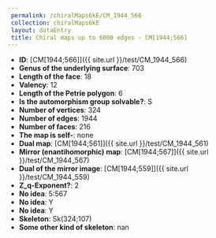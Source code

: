 ```yaml
--- 
 permalink: /chiralMaps6kE/CM_1944_566 
 collection: chiralMaps6kE
 layout: dataEntry
 title: Chiral maps up to 6000 edges - CM[1944;566]
---
```


- **ID**: [CM[1944;566]]({{ site.url }}/test/CM_1944_566)
- **Genus of the underlying surface**: 703
- **Length of the face**: 18
- **Valency**: 12
- **Length of the Petrie polygon**: 6
- **Is the automorphism group solvable?**: S
- **Number of vertices**: 324
- **Number of edges**: 1944
- **Number of faces**: 216
- **The map is self-**: none
- **Dual map**: [CM[1944;561]]({{ site.url }}/test/CM_1944_561)
- **Mirror (enantihomorphic) map**: [CM[1944;567]]({{ site.url }}/test/CM_1944_567)
- **Dual of the mirror image**: [CM[1944;559]]({{ site.url }}/test/CM_1944_559)
- **Z_q-Exponent?**: 2
- **No idea**:  5:567
- **No idea**: Y
- **No idea**: Y
- **Skeleton**: Sk(324;107)
- **Some other kind of skeleton**: nan
